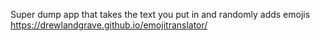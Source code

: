 Super dump app that takes the text you put in and randomly adds emojis
https://drewlandgrave.github.io/emojitranslator/
